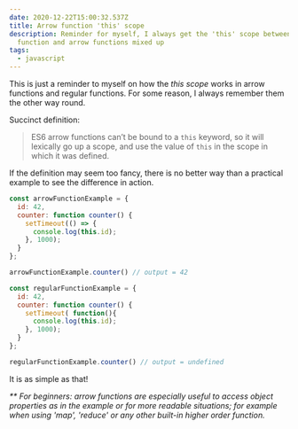 ```yaml
---
date: 2020-12-22T15:00:32.537Z
title: Arrow function 'this' scope
description: Reminder for myself, I always get the 'this' scope between regular
  function and arrow functions mixed up
tags:
  - javascript
---
```

This is just a reminder to myself on how the *this scope* works in arrow functions and regular functions. For some reason, I always remember them the other way round. 

Succinct definition:

> ES6 arrow functions can’t be bound to a `this` keyword, so it will lexically go up a scope, and use the value of `this` in the scope in which it was defined.

If the definition may seem too fancy, there is no better way than a practical example to see the difference in action.

```js
const arrowFunctionExample = {
  id: 42,
  counter: function counter() {
    setTimeout(() => {
      console.log(this.id);
    }, 1000);
  }
};

arrowFunctionExample.counter() // output = 42

const regularFunctionExample = {
  id: 42,
  counter: function counter() {
    setTimeout( function(){
      console.log(this.id);
    }, 1000);
  }
};

regularFunctionExample.counter() // output = undefined
```

It is as simple as that!



*\*\* For beginners: arrow functions are especially useful to access object properties as in the example or for more readable situations; for example when using 'map', 'reduce' or any other built-in higher order function.*